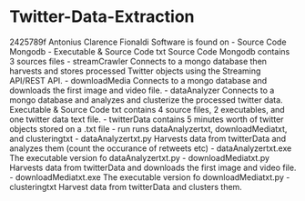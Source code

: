 # Twitter-Data-Extraction
2425789f Antonius Clarence Fionaldi  Software is found on - Source Code Mongodb - Executable &amp; Source Code txt  Source Code Mongodb contains 3 sources files  - streamCrawler Connects to a mongo database then harvests and stores processed Twitter objects using the Streaming API/REST API. - downloadMedia Connects to a mongo database and downloads the first image and video file. - dataAnalyzer Connects to a mongo database and analyzes and clusterize the processed twitter data.  Executable &amp; Source Code txt contains 4 source files, 2 executables, and one twitter data text file.  - twitterData contains 5 minutes worth of twitter objects stored on a .txt file - run runs dataAnalyzertxt, downloadMediatxt, and clusteringtxt - dataAnalyzertxt.py Harvests data from twitterData and analyzes them (count the occurance of retweets etc) - dataAnalyzertxt.exe The executable version fo dataAnalyzertxt.py - downloadMediatxt.py Harvests data from twitterData and downloads the first image and video file. - downloadMediatxt.exe The executable version fo downloadMediatxt.py - clusteringtxt Harvest data from twitterData and clusters them.    
